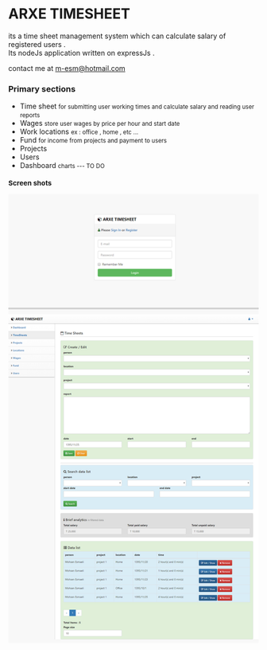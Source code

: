﻿# ARXE TIMESHEET

<p>
its a time sheet management system which can calculate salary of registered users .
<br>
Its nodeJs application written on expressJs . 
</p>

<addr> contact me at m-esm@hotmail.com </addr>

<h3>Primary sections </h3>
<ul>

<li> Time sheet <small> for submitting user working times and calculate salary and reading user reports  </small> </li>

<li> Wages <small> store user wages by price per hour and start date </small></li>
<li> Work locations <small> ex : office , home , etc ... </small> </li>
<li> Fund <small> for income from projects and payment to users </small></li>
<li>  Projects </li>
<li> Users </li>

<li> Dashboard <small> charts --- TO DO </li>

</ul>

<h3> Screen shots </h3>
<img src="https://raw.githubusercontent.com/m-esm/arxe/master/screenshot.jpg" />